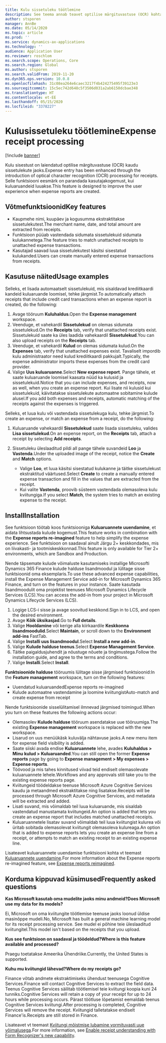 ```yaml
---
title: Kulu sissetuleku töötlemine
description: See teema annab teavet optilise märgituvastuse (OCR) kohta sissetulekute puhul. Selle funktsiooni eesmärk on parandada kasutaja kogemust, kui kuluaruandeid luuakse rakenduses Microsoftis Dynamics 365 Finance.
author: stsporen
manager: AnnBe
ms.date: 05/14/2020
ms.topic: article
ms.prod: ''
ms.service: dynamics-ax-applications
ms.technology: ''
audience: Application User
ms.reviewer: roschlom
ms.search.scope: Operations, Core
ms.search.region: Global
ms.author: stsporen
ms.search.validFrom: 2019-11-20
ms.dyn365.ops.version: 10.0.8
ms.openlocfilehash: 31c08ea264e6caec3217f4b424275495f39123e3
ms.sourcegitcommit: 15c5ec742d648c5f3506d031a2ab6150dcbae348
ms.translationtype: HT
ms.contentlocale: et-EE
ms.lasthandoff: 05/15/2020
ms.locfileid: "3378227"
---
```

# <a name="expense-receipt-processing"></a><span data-ttu-id="97899-104">Kulusissetuleku töötlemine</span><span class="sxs-lookup"><span data-stu-id="97899-104">Expense receipt processing</span></span>

[!include [banner](../includes/banner.md)]

<span data-ttu-id="97899-105">Kulu sisestust on laiendatud optilise märgituvastuse (OCR) kaudu sissetulekute jaoks.</span><span class="sxs-lookup"><span data-stu-id="97899-105">Expense entry has been enhanced through the introduction of optical character recognition (OCR) processing for receipts.</span></span> <span data-ttu-id="97899-106">Selle funktsiooni eesmärk on parandada kasutajakogemust, kui kuluaruandeid luuakse.</span><span class="sxs-lookup"><span data-stu-id="97899-106">This feature is designed to improve the user experience when expense reports are created.</span></span>

## <a name="key-features"></a><span data-ttu-id="97899-107">Võtmefunktsioonid</span><span class="sxs-lookup"><span data-stu-id="97899-107">Key features</span></span>

- <span data-ttu-id="97899-108">Kaupmehe nimi, kuupäev ja kogusumma ekstraktitakse sissetulekutest.</span><span class="sxs-lookup"><span data-stu-id="97899-108">The merchant name, date, and total amount are extracted from receipts.</span></span>
- <span data-ttu-id="97899-109">Funktsioon püüab vastendada sidumata sissetulekuid sidumata kulukannetega.</span><span class="sxs-lookup"><span data-stu-id="97899-109">The feature tries to match unattached receipts to unattached expense transactions.</span></span>
- <span data-ttu-id="97899-110">Kasutajad saavad luua sissetulekutest käsitsi sisestatud kulukanded.</span><span class="sxs-lookup"><span data-stu-id="97899-110">Users can create manually entered expense transactions from receipts.</span></span>

## <a name="usage-examples"></a><span data-ttu-id="97899-111">Kasutuse näited</span><span class="sxs-lookup"><span data-stu-id="97899-111">Usage examples</span></span>

<span data-ttu-id="97899-112">Selleks, et lisada automaatselt sissetulekuid, mis sisaldavad krediitkaardi kandeid kuluaruande loomisel, tehke järgmist.</span><span class="sxs-lookup"><span data-stu-id="97899-112">To automatically attach receipts that include credit card transactions when an expense report is created, do the following:</span></span>

  1. <span data-ttu-id="97899-113">Avage tööruum **Kuluhaldus**.</span><span class="sxs-lookup"><span data-stu-id="97899-113">Open the **Expense management** workspace.</span></span>
  2. <span data-ttu-id="97899-114">Veenduge, et vahekardil **Sissetulekud** on olemas sidumata sissetulekud.</span><span class="sxs-lookup"><span data-stu-id="97899-114">On the **Receipts** tab, verify that unattached receipts exist.</span></span> <span data-ttu-id="97899-115">Sissetulekuid saate ka üles laadida vahekaardil **Sissetulekud**.</span><span class="sxs-lookup"><span data-stu-id="97899-115">You can also upload receipts on the **Receipts** tab.</span></span>
  3. <span data-ttu-id="97899-116">Veenduge, et vahekardil **Kulud** on olemas sidumata kulud.</span><span class="sxs-lookup"><span data-stu-id="97899-116">On the **Expenses** tab, verify that unattached expenses exist.</span></span> <span data-ttu-id="97899-117">Tavaliselt impordib kulu administraator need kulud krediitkaardi pakkujalt.</span><span class="sxs-lookup"><span data-stu-id="97899-117">Typically, the expense administrator imports these expenses from the credit card provider.</span></span>
  4. <span data-ttu-id="97899-118">Valige **Uus kuluaruanne**.</span><span class="sxs-lookup"><span data-stu-id="97899-118">Select **New expense report**.</span></span> <span data-ttu-id="97899-119">Pange tähele, et saate kuluaruande loomisel kaasata nüüd ka kulusid ja sissetulekuid.</span><span class="sxs-lookup"><span data-stu-id="97899-119">Notice that you can include expenses, and receipts, now as well, when you create an expense report.</span></span> <span data-ttu-id="97899-120">Kui lisate nii kulusid kui sissetulekuid, käivitatakse sissetulekute automaatne sobitamine kulude alusel.</span><span class="sxs-lookup"><span data-stu-id="97899-120">If you add both expenses and receipts, automatic matching of the receipts against the expenses is triggered.</span></span>

<span data-ttu-id="97899-121">Selleks, et luua kulu või vastendada sissetulekuga kulu, tehke järgmist.</span><span class="sxs-lookup"><span data-stu-id="97899-121">To create an expense, or match an expense from a receipt, do the following:</span></span>

  1. <span data-ttu-id="97899-122">Kuluaruande vahekaardil **Sissetulekud** saate lisada sissetuleku, valides **Lisa sissetulekud**.</span><span class="sxs-lookup"><span data-stu-id="97899-122">On an expense report, on the **Receipts** tab, attach a receipt by selecting **Add receipts**.</span></span>
  2. <span data-ttu-id="97899-123">Sissetuleku üleslaaditud pildi all pange tähele suvandeid **Loo** ja **Vastenda**.</span><span class="sxs-lookup"><span data-stu-id="97899-123">Under the uploaded image of the receipt, notice the **Create** and **Match** options.</span></span>

      - <span data-ttu-id="97899-124">Valige **Loo**, et luua käsitsi sisestatud kulukanne ja täitke sissetulekust ekstraktitud väärtused.</span><span class="sxs-lookup"><span data-stu-id="97899-124">Select **Create** to create a manually entered expense transaction and fill in the values that are extracted from the receipt.</span></span>
      - <span data-ttu-id="97899-125">Kui valite **Vastenda**, proovib süsteem vastendada olemasoleva kulu kviitungiga.</span><span class="sxs-lookup"><span data-stu-id="97899-125">If you select **Match**, the system tries to match an existing expense to the receipt.</span></span>

## <a name="installation"></a><span data-ttu-id="97899-126">Install</span><span class="sxs-lookup"><span data-stu-id="97899-126">Installation</span></span>

<span data-ttu-id="97899-127">See funktsioon töötab koos funktsiooniga **Kuluaruannete uuendamine**, et aidata lihtsustada kulude kogemust.</span><span class="sxs-lookup"><span data-stu-id="97899-127">This feature works in combination with the **Expense reports re-imagined** feature to help simplify the expense experience.</span></span> <span data-ttu-id="97899-128">See funktsioon on saadaval ainult Järgu 2+ keskkondades, mis on liivakasti- ja tootmiskeskkonnad.</span><span class="sxs-lookup"><span data-stu-id="97899-128">This feature is only available for Tier 2+ environments, which are Sandbox and Production.</span></span>

<span data-ttu-id="97899-129">Nende täpsemate kulude võimaluste kasutamiseks installige Microsofti Dynamics 365 Finance kulude halduse lisandmoodul ja lülitage sisse funktsioonid oma eksemplaris.</span><span class="sxs-lookup"><span data-stu-id="97899-129">To use these advanced expense capabilities, install the Expense Management Service add-in for Microsoft Dynamics 365 Finance, and turn on the features in your instance.</span></span> <span data-ttu-id="97899-130">Saate kasutada lisandmoodulit oma projektist teenuses Microsoft Dynamics Lifecycle Services (LCS).</span><span class="sxs-lookup"><span data-stu-id="97899-130">You can access the add-in from your project in Microsoft Dynamics Lifecycle Services (LCS).</span></span>

1. <span data-ttu-id="97899-131">Logige LCS-i sisse ja avage soovitud keskkond.</span><span class="sxs-lookup"><span data-stu-id="97899-131">Sign in to LCS, and open the desired environment.</span></span>
2. <span data-ttu-id="97899-132">Avage **Kõik üksikasjad**.</span><span class="sxs-lookup"><span data-stu-id="97899-132">Go to **Full details**.</span></span>
3. <span data-ttu-id="97899-133">Valige **Hooldamine** või kerige alla kiirkaardile **Keskkonna lisandmoodulid**.</span><span class="sxs-lookup"><span data-stu-id="97899-133">Select **Maintain**, or scroll down to the **Environment add-ins** FastTab.</span></span>
4. <span data-ttu-id="97899-134">Valige **Installi uus lisandmoodul**.</span><span class="sxs-lookup"><span data-stu-id="97899-134">Select **Install a new add-in**.</span></span>
5. <span data-ttu-id="97899-135">Valige **Kulude halduse teenus**.</span><span class="sxs-lookup"><span data-stu-id="97899-135">Select **Expense Management Service**.</span></span>
6. <span data-ttu-id="97899-136">Täitke paigaldusjuhendit ja nõustuge nõuete ja tingimustega.</span><span class="sxs-lookup"><span data-stu-id="97899-136">Follow the installation guide, and agree to the terms and conditions.</span></span>
7. <span data-ttu-id="97899-137">Valige **Installi**.</span><span class="sxs-lookup"><span data-stu-id="97899-137">Select **Install**.</span></span>

<span data-ttu-id="97899-138">**Funktsioonide halduse** tööruumis lülitage sisse järgmised funktsioonid:</span><span class="sxs-lookup"><span data-stu-id="97899-138">In the **Feature management** workspace, turn on the following features:</span></span>

- <span data-ttu-id="97899-139">Uuendatud kuluaruanded</span><span class="sxs-lookup"><span data-stu-id="97899-139">Expense reports re-imagined</span></span>
- <span data-ttu-id="97899-140">Kulude automaatne vastendamine ja loomine kviitungist</span><span class="sxs-lookup"><span data-stu-id="97899-140">Auto-match and create expense from receipt</span></span>

<span data-ttu-id="97899-141">Nende funktsioonide sisselülitamisel ilmnevad järgmised toimingud.</span><span class="sxs-lookup"><span data-stu-id="97899-141">When you turn on these features the following actions occur:</span></span>

- <span data-ttu-id="97899-142">Olemasolev **Kulude halduse** tööruum asendatakse uue tööruumiga.</span><span class="sxs-lookup"><span data-stu-id="97899-142">The existing **Expense management** workspace is replaced with the new workspace.</span></span>
- <span data-ttu-id="97899-143">Lisarud on uus menüükäsk kuluvälja nähtavuse jaoks.</span><span class="sxs-lookup"><span data-stu-id="97899-143">A new menu item for expense field visibility is added.</span></span>
- <span data-ttu-id="97899-144">Saate siiski avada endise **Kuluaruannete** lehe, avades **Kuluhaldus > Minu kulud > Kuluaruanded**.</span><span class="sxs-lookup"><span data-stu-id="97899-144">You can still open the former **Expense reports** page by going to **Expense management > My expenses > Expense reports**.</span></span>
- <span data-ttu-id="97899-145">Töövood ja mis tahes kinnitused viivad teid endiselt olemasolevate kuluaruannete lehele.</span><span class="sxs-lookup"><span data-stu-id="97899-145">Workflows and any approvals still take you to the existing expense reports page.</span></span>
- <span data-ttu-id="97899-146">Kviitungeid töödeldakse teenuse Microsoft Azure Cognitive Services kaudu ja metaandmed ekstraktitakse ning lisatakse.</span><span class="sxs-lookup"><span data-stu-id="97899-146">Receipts will be processed through Microsoft Azure Cognitive Services, and metadata will be extracted and added.</span></span>
- <span data-ttu-id="97899-147">Lisati suvand, mis võimaldab teil luua kuluaruande, mis sisaldab vastendatud manustamata kviitungeid.</span><span class="sxs-lookup"><span data-stu-id="97899-147">An option is added that lets you create an expense report that includes matched unattached receipts.</span></span>
- <span data-ttu-id="97899-148">Kuluaruannetele lisatav suvand võimaldab teil luua kviitungist kulurea või üritab sobitada olemasolevat kviitungit olemasoleva kulureaga.</span><span class="sxs-lookup"><span data-stu-id="97899-148">An option that is added to expense reports lets you create an expense line from a receipt, or attempts to match an existing receipt to an existing expense line.</span></span>

<span data-ttu-id="97899-149">Lisateavet kuluaruannete uuendamise funktsiooni kohta vt teemast [Kuluaruannete uuendamine](ExpenseWorkspaceNew.md).</span><span class="sxs-lookup"><span data-stu-id="97899-149">For more information about the Expense reports re-imagined feature, see [Expense reports reimagined](ExpenseWorkspaceNew.md).</span></span>

## <a name="frequently-asked-questions"></a><span data-ttu-id="97899-150">Korduma kippuvad küsimused</span><span class="sxs-lookup"><span data-stu-id="97899-150">Frequently asked questions</span></span>

<span data-ttu-id="97899-151">**Kas Microsoft kasutab oma mudelite jaoks minu andmeid?**</span><span class="sxs-lookup"><span data-stu-id="97899-151">**Does Microsoft use my data for its models?**</span></span>

<span data-ttu-id="97899-152">Ei, Microsoft on oma kviitungite töötlemise teenuse jaoks loonud üldise masinõppe mudeli.</span><span class="sxs-lookup"><span data-stu-id="97899-152">No, Microsoft has built a general machine learning model for its receipt processing service.</span></span> <span data-ttu-id="97899-153">See mudel ei põhine teie üleslaaditud kviitungitel.</span><span class="sxs-lookup"><span data-stu-id="97899-153">This model isn't based on the receipts that you upload.</span></span>

<span data-ttu-id="97899-154">**Kus see funktsioon on saadaval ja töödeldud?**</span><span class="sxs-lookup"><span data-stu-id="97899-154">**Where is this feature available and processed?**</span></span>

<span data-ttu-id="97899-155">Praegu toetatakse Ameerika Ühendriike.</span><span class="sxs-lookup"><span data-stu-id="97899-155">Currently, the United States is supported.</span></span>

<span data-ttu-id="97899-156">**Kuhu mu kviitungid lähevad?**</span><span class="sxs-lookup"><span data-stu-id="97899-156">**Where do my receipts go?**</span></span>

<span data-ttu-id="97899-157">Finance võtab andmete ekstraktimiseks ühendust teenusega Cognitive Services.</span><span class="sxs-lookup"><span data-stu-id="97899-157">Finance will contact Cognitive Services to extract the field data.</span></span> <span data-ttu-id="97899-158">Teenus Cognitive Services säilitab töötlemisel teie kviitungi koopia kuni 24 tunniks.</span><span class="sxs-lookup"><span data-stu-id="97899-158">Cognitive Services will retain a copy of your receipt for up to 24 hours while processing occurs.</span></span> <span data-ttu-id="97899-159">Pärast töötluse lõpetamist eemaldab teenus Cognitive Services kviitungi.</span><span class="sxs-lookup"><span data-stu-id="97899-159">After processing is completed, Cognitive Services will remove the receipt.</span></span> <span data-ttu-id="97899-160">Kviitungid talletatakse endiselt Finance'is.</span><span class="sxs-lookup"><span data-stu-id="97899-160">Receipts are still stored in Finance.</span></span>

<span data-ttu-id="97899-161">Lisateavet vt teemast [Kviitungi mõistmise lubamine vormituvasti uue võimalusega](https://azure.microsoft.com/blog/enable-receipt-understanding-with-form-recognizer-s-new-capability/).</span><span class="sxs-lookup"><span data-stu-id="97899-161">For more information, see [Enable receipt understanding with Form Recognizer's new capability](https://azure.microsoft.com/blog/enable-receipt-understanding-with-form-recognizer-s-new-capability/).</span></span>
